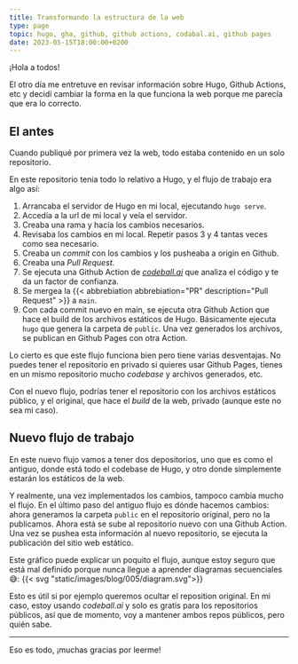 ```yaml
---
title: Transformando la estructura de la web
type: page
topic: hugo, gha, github, github actions, codabal.ai, github pages
date: 2023-05-15T18:00:00+0200
---
```


¡Hola a todos!

El otro día me entretuve en revisar información sobre Hugo, Github Actions, etc y decidí cambiar la forma en la que funciona la web porque me parecía que era lo correcto.

## El antes

Cuando publiqué por primera vez la web, todo estaba contenido en un solo repositorio.

En este repositorio tenia todo lo relativo a Hugo, y el flujo de trabajo era algo así:
1. Arrancaba el servidor de Hugo en mi local, ejecutando `hugo serve`.
2. Accedía a la url de mi local y veía el servidor.
3. Creaba una rama y hacía los cambios necesarios.
4. Revisaba los cambios en mi local. Repetir pasos 3 y 4 tantas veces como sea necesario.
5. Creaba un *commit* con los cambios y los pusheaba a origin en Github.
6. Creaba una *Pull Request*.
7. Se ejecuta una Github Action de [*codeball.ai*](https://codeball.ai) que analiza el código y te da un factor de confianza.
8. Se mergea la {{< abbrebiation abbrebiation="PR" description="Pull Request" >}} a `main`.
9. Con cada commit nuevo en main, se ejecuta otra Github Action que hace el build de los archivos estáticos de Hugo. Básicamente ejecuta `hugo` que genera la carpeta de `public`. Una vez generados los archivos, se publican en Github Pages con otra Action.
 
Lo cierto es que este flujo funciona bien pero tiene varias desventajas. No puedes tener el repositorio en privado si quieres usar Github Pages, tienes en un mismo repositorio mucho *codebase* y archivos generados, etc.

Con el nuevo flujo, podrías tener el repositorio con los archivos estáticos público, y el original, que hace el *build* de la web, privado (aunque este no sea mi caso).

## Nuevo flujo de trabajo

En este nuevo flujo vamos a tener dos depositorios, uno que es como el antiguo, donde está todo el codebase de Hugo, y otro donde simplemente estarán los estáticos de la web.

Y realmente, una vez implementados los cambios, tampoco cambia mucho el flujo. En el último paso del antiguo flujo es dónde hacemos cambios: ahora generamos la carpeta `public` en el repositorio original, pero no la publicamos. Ahora está se sube al repositorio nuevo con una Github Action. Una vez se pushea esta información al nuevo repositorio, se ejecuta la publicación del sitio web estático.

Este gráfico puede explicar un poquito el flujo, aunque estoy seguro que está mal definido porque nunca llegue a aprender diagramas secuenciales 😅: {{< svg "static/images/blog/005/diagram.svg">}}

Esto es útil si por ejemplo queremos ocultar el reposition original. En mi caso, estoy usando *codeball.ai* y solo es gratis para los repositorios públicos, así que de momento, voy a mantener ambos repos públicos, pero quién sabe.

---

Eso es todo, ¡muchas gracias por leerme!
